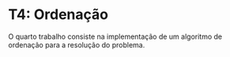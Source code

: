 # T4: Ordenação

O quarto trabalho consiste na implementação de um algoritmo de ordenação para a resolução do problema.
